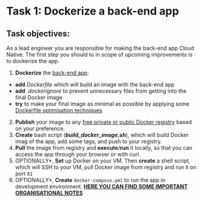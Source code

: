 # Task 1: Dockerize a back-end app

## Task objectives:
As a lead engineer you are responsible for making the back-end app Cloud Native.
The first step you should to in scope of upcoming improvements is to dockerize the app.

1. **Dockerize** the [back-end app]():
  - **add** _Dockerfile_ which will build an image with the back-end app
  - **add** _.dockerignore_ to prevent unnecessary files from getting into the final Docker image
  - **try** to make your final image as minimal as possible by applying some [Dockerfile optimisation techniques](https://www.codewall.co.uk/writing-an-optimized-dockerfile/)
2. **Publish** your image to any [free private or public Docker registry](https://www.slant.co/topics/2436/~best-docker-image-private-registries) based on your preference.
3. **Create** bash script (**_build_docker_image.sh_**), which will build Docker imag of the app, add some tags, and push to your registry.
4. **Pull** the image from registry and **execute**/**run** it locally, so that you can access the app through your browser or with curl.
5. OPTIONALLY*, **Set** up Docker on your VM. Then **create** a shell script, which will SSH to your VM, pull Docker image from registry and run it on port `81`
6. OPTIONALLY*, **Create** `docker-compose.yml` to run the app in development environment.
**[HERE YOU CAN FIND SOME IMPORTANT ORGANISATIONAL NOTES](../../../ORG-NOTES.md)**
